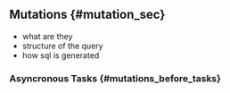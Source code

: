 ## Mutations {#mutation_sec}

- what are they
- structure of the query
- how sql is generated

### Asyncronous Tasks {#mutations_before_tasks}
